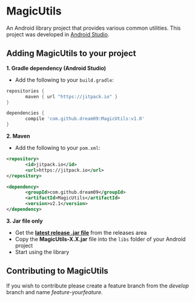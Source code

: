 MagicUtils
=========
An Android library project that provides various common utilities.  This project was developed in [Android Studio](http://developer.android.com/tools/studio/).

Adding MagicUtils to your project
--------------------------------
**1. Gradle dependency (Android Studio)**

 - 	Add the following to your `build.gradle`:
 ```gradle
repositories {
	    maven { url "https://jitpack.io" }
}

dependencies {
	    compile 'com.github.dream09:MagicUtils:v1.0'
}
```

**2. Maven**
- Add the following to your `pom.xml`:
 ```xml
<repository>
       	<id>jitpack.io</id>
	    <url>https://jitpack.io</url>
</repository>

<dependency>
	    <groupId>com.github.dream09</groupId>
	    <artifactId>MagicUtils</artifactId>
	    <version>v2.1</version>
</dependency>
```

**3. Jar file only**
 - Get the [**latest release .jar file**](https://github.com/dream09/MagicUtils/releases) from the releases area
 - Copy the **MagicUtils-X.X.jar** file into the `libs` folder of your Android project
 - Start using the library

Contributing to MagicUtils
---------------------------------

If you wish to contribute please create a feature branch from the *develop* branch and name *feature-yourfeature*.
